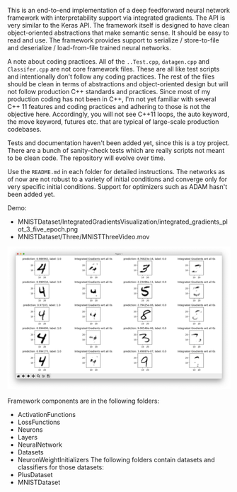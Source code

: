 This is an end-to-end implementation of a deep feedforward neural network framework with interpretability support via integrated gradients. The API is very similar to the Keras API. The framework itself is designed to have clean object-oriented abstractions that make semantic sense. It should be easy to read and use. The framework provides support to serialize / store-to-file and deserialize / load-from-file trained neural networks.

A note about coding practices. All of the `..Test.cpp`, `datagen.cpp` and `Classifer.cpp` are not core framework files. These are all like test scripts and intentionally don't follow any coding practices. The rest of the files should be clean in terms of abstractions and object-oriented design but will not follow production C++ standards and practices. Since most of my production coding has not been in C++, I'm not yet familiar with several C++ 11 features and coding practices and adhering to those is not the objective here. Accordingly, you will not see C++11 loops, the auto keyword, the move keyword, futures etc. that are typical of large-scale production codebases.

Tests and documentation haven't been added yet, since this is a toy project. There are a bunch of sanity-check tests which are really scripts not meant to be clean code. The repository will evolve over time.

Use the `README.md` in each folder for detailed instructions. The networks as of now are not robust to a variety of initial conditions and converge only for very specific initial conditions. Support for optimizers such as ADAM hasn't been added yet.

Demo:
* MNISTDataset/IntegratedGradientsVisualization/integrated_gradients_plot_3_five_epoch.png
* MNISTDataset/Three/MNISTThreeVideo.mov

![Integrated Gradients for a binary classifier trained to recognize 4s in the MNIST dataset](https://github.com/architkarandikar/FeedforwardNeuralNetwork/blob/master/MNISTDataset/IntegratedGradientsVisualization/integrated_gradients_plot_4_one_epoch.png)

Framework components are in the following folders:
* ActivationFunctions
* LossFunctions
* Neurons
* Layers
* NeuralNetwork
* Datasets
* NeuronWeightInitializers
The following folders contain datasets and classifiers for those datasets:
* PlusDataset
* MNISTDataset